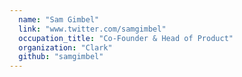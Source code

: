 ```yaml
---
  name: "Sam Gimbel"
  link: "www.twitter.com/samgimbel"
  occupation_title: "Co-Founder & Head of Product"
  organization: "Clark"
  github: "samgimbel"
---
```

